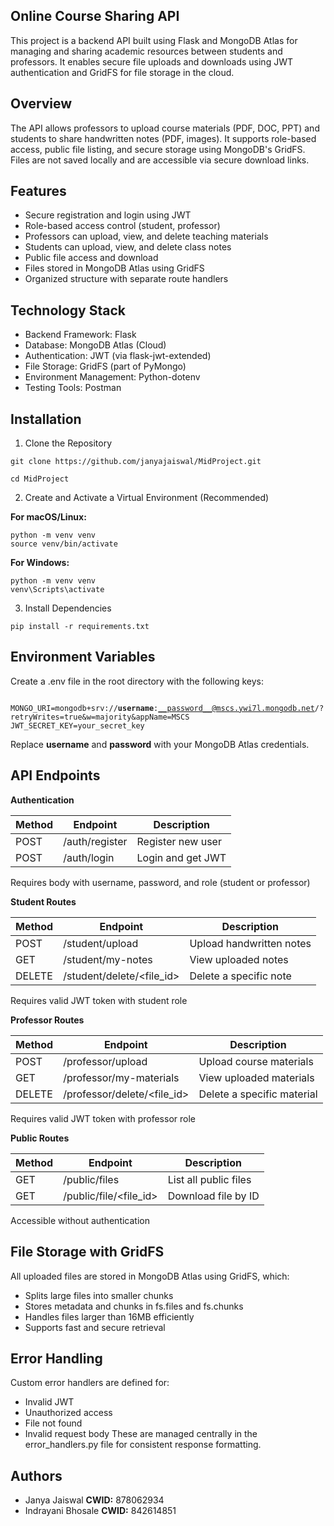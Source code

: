 ## **Online Course Sharing API**
  This project is a backend API built using Flask and MongoDB Atlas for managing and sharing academic resources between students and professors. It enables secure    file uploads and downloads using JWT authentication and GridFS for file storage in the cloud.

## **Overview**
  The API allows professors to upload course materials (PDF, DOC, PPT) and students to share handwritten notes (PDF, images). It supports role-based access, public   file listing, and secure storage using MongoDB's GridFS. Files are not saved locally and are accessible via secure download links.

## **Features**
  -	Secure registration and login using JWT
  -	Role-based access control (student, professor)
  -	Professors can upload, view, and delete teaching materials
  -	Students can upload, view, and delete class notes
  -	Public file access and download
  -	Files stored in MongoDB Atlas using GridFS
  -	Organized structure with separate route handlers

## **Technology Stack**
  -	Backend Framework: Flask
  -	Database: MongoDB Atlas (Cloud)
  -	Authentication: JWT (via flask-jwt-extended)
  -	File Storage: GridFS (part of PyMongo)
  -	Environment Management: Python-dotenv
  -	Testing Tools: Postman

## **Installation**
  1. Clone the Repository

    git clone https://github.com/janyajaiswal/MidProject.git
    
    cd MidProject


  2. Create and Activate a Virtual Environment (Recommended)


  **For macOS/Linux:**
  
    python -m venv venv
    source venv/bin/activate


  **For Windows:**
  
    python -m venv venv
    venv\Scripts\activate
  
  3. Install Dependencies

    pip install -r requirements.txt

## **Environment Variables**

  Create a .env file in the root directory with the following keys:
  
 <prev> <code> MONGO_URI=mongodb+srv://__username__:__password__@mscs.ywi7l.mongodb.net/?retryWrites=true&w=majority&appName=MSCS
  JWT_SECRET_KEY=your_secret_key </prev> </code>
  
  Replace __username__ and __password__ with your MongoDB Atlas credentials.

## **API Endpoints**

**Authentication**

  | Method | Endpoint        | Description         |
  |--------|------------------|---------------------|
  | POST   | /auth/register   | Register new user   |
  | POST   | /auth/login      | Login and get JWT   |

  
  Requires body with username, password, and role (student or professor)

**Student Routes**

  | Method | Endpoint                     | Description             |
  |--------|------------------------------|-------------------------|
  | POST   | /student/upload              | Upload handwritten notes |
  | GET    | /student/my-notes            | View uploaded notes      |
  | DELETE | /student/delete/<file_id>    | Delete a specific note   |

  
  Requires valid JWT token with student role

**Professor Routes**

  | Method | Endpoint                          | Description               |
  |--------|-----------------------------------|---------------------------|
  | POST   | /professor/upload                 | Upload course materials   |
  | GET    | /professor/my-materials           | View uploaded materials   |
  | DELETE | /professor/delete/<file_id>       | Delete a specific material |

  Requires valid JWT token with professor role

**Public Routes**

  | Method | Endpoint                      | Description           |
  |--------|-------------------------------|-----------------------|
  | GET    | /public/files                 | List all public files |
  | GET    | /public/file/<file_id>        | Download file by ID   |

  
  Accessible without authentication

## **File Storage with GridFS**
  All uploaded files are stored in MongoDB Atlas using GridFS, which:
  -	Splits large files into smaller chunks
  -	Stores metadata and chunks in fs.files and fs.chunks
  -	Handles files larger than 16MB efficiently
  -	Supports fast and secure retrieval

## **Error Handling**
  Custom error handlers are defined for:
  -	Invalid JWT
  -	Unauthorized access
  -	File not found
  -	Invalid request body
  These are managed centrally in the error_handlers.py file for consistent response formatting.

## **Authors**
  -	Janya Jaiswal
  **CWID:** 878062934
  -	Indrayani Bhosale
  **CWID:** 842614851





